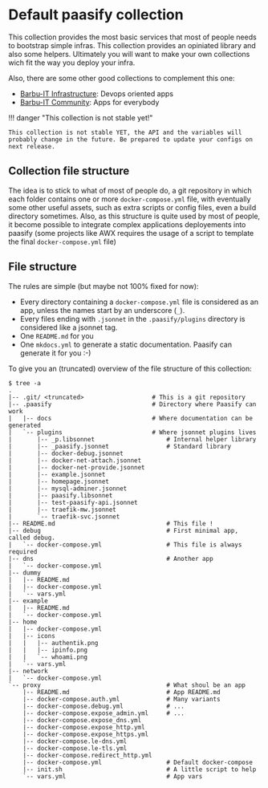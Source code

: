 # Default paasify collection

This collection provides the most basic services that most of people needs to bootstrap
simple infras. This collection provides an opiniated library and also some helpers. Ultimately
you will want to make your own collections wich fit the way you deploy your infra.

Also, there are some other good collections to complement this one:

* [Barbu-IT Infrastructure](https://github.com/barbu-it/paasify-collection-infra): Devops oriented apps
* [Barbu-IT Community](https://github.com/barbu-it/paasify-collection-community): Apps for everybody


!!! danger "This collection is not stable yet!"

    This collection is not stable YET, the API and the variables will probably change in the future. Be prepared to update your configs on next release.


## Collection file structure

The idea is to stick to what of most of people do, a git repository in
which each folder contains one or more `docker-compose.yml` file, with
eventually some other useful assets, such as extra scripts or config
files, even a build directory sometimes. Also, as this structure is
quite used by most of people, it become possible to integrate complex
applications deployements into paasify (some projects like AWX requires the usage
of a script to template the final `docker-compose.yml` file)


## File structure

The rules are simple (but maybe not 100% fixed for now):

* Every directory containing a `docker-compose.yml` file is considered as an app, unless the names start by an underscore (`_`).
* Every files ending with `.jsonnet` in the `.paasify/plugins` directory is considered like a jsonnet tag.
* One `README.md` for you
* One `mkdocs.yml` to generate a static documentation. Paasify can generate it for you :-)


To give you an (truncated) overview of the file structure of this collection:

```
$ tree -a
.
|-- .git/ <truncated>                   # This is a git repository
|-- .paasify                            # Directory where Paasify can work
|   |-- docs                            # Where documentation can be generated
|   `-- plugins                         # Where jsonnet plugins lives
|       |-- _p.libsonnet                    # Internal helper library
|       |-- _paasify.jsonnet                # Standard library
|       |-- docker-debug.jsonnet
|       |-- docker-net-attach.jsonnet
|       |-- docker-net-provide.jsonnet
|       |-- example.jsonnet
|       |-- homepage.jsonnet
|       |-- mysql-adminer.jsonnet
|       |-- paasify.libsonnet
|       |-- test-paasify-api.jsonnet
|       |-- traefik-mw.jsonnet
|       `-- traefik-svc.jsonnet
|-- README.md                               # This file !
|-- debug                                   # First minimal app, called debug.
|   `-- docker-compose.yml                  # This file is always required
|-- dns                                     # Another app
|   `-- docker-compose.yml
|-- dummy
|   |-- README.md
|   |-- docker-compose.yml
|   `-- vars.yml
|-- example
|   |-- README.md
|   `-- docker-compose.yml
|-- home
|   |-- docker-compose.yml
|   |-- icons
|   |   |-- authentik.png
|   |   |-- ipinfo.png
|   |   `-- whoami.png
|   `-- vars.yml
|-- network
|   `-- docker-compose.yml
`-- proxy                                   # What shoul be an app
    |-- README.md                           # App README.md
    |-- docker-compose.auth.yml             # Many variants
    |-- docker-compose.debug.yml            # ...
    |-- docker-compose.expose_admin.yml     # ...
    |-- docker-compose.expose_dns.yml
    |-- docker-compose.expose_http.yml
    |-- docker-compose.expose_https.yml
    |-- docker-compose.le-dns.yml
    |-- docker-compose.le-tls.yml
    |-- docker-compose.redirect_http.yml
    |-- docker-compose.yml                  # Default docker-compose
    |-- init.sh                             # A little script to help
    `-- vars.yml                            # App vars

```
